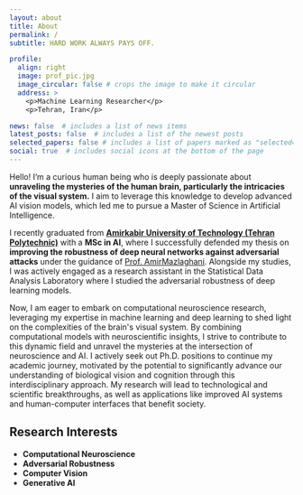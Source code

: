 ```yaml
---
layout: about
title: About
permalink: /
subtitle: HARD WORK ALWAYS PAYS OFF.

profile:
  align: right
  image: prof_pic.jpg
  image_circular: false # crops the image to make it circular
  address: >
    <p>Machine Learning Researcher</p>
    <p>Tehran, Iran</p>

news: false  # includes a list of news items
latest_posts: false  # includes a list of the newest posts
selected_papers: false # includes a list of papers marked as "selected={true}"
social: true  # includes social icons at the bottom of the page
---
```

Hello! I’m a curious human being who is deeply passionate about **unraveling the mysteries of the human brain, particularly the intricacies of the visual system.** I aim to leverage this knowledge to develop advanced AI vision models, which led me to pursue a Master of Science in Artificial Intelligence.

I recently graduated from [**Amirkabir University of Technology (Tehran Polytechnic)**](https://aut.ac.ir/en) with a **MSc in AI**, where I successfully defended my thesis on **improving the robustness of deep neural networks against adversarial attacks** under the guidance of [Prof. AmirMazlaghani](https://scholar.google.com/citations?user=gxbTUfEAAAAJ&hl=en&oi=ao). Alongside my studies, I was actively engaged as a research assistant in the Statistical Data Analysis Laboratory where I studied the adversarial robustness of deep learning models.

Now, I am eager to embark on computational neuroscience research, leveraging my expertise in machine learning and deep learning to shed light on the complexities of the brain's visual system. By combining computational models with neuroscientific insights, I strive to contribute to this dynamic field and unravel the mysteries at the intersection of neuroscience and AI. I actively seek out Ph.D. positions to continue my academic journey, motivated by the potential to significantly advance our understanding of biological vision and cognition through this interdisciplinary approach. My research will lead to technological and scientific breakthroughs, as well as applications like improved AI systems and human-computer interfaces that benefit society.

Research Interests
-------------------
* **Computational Neuroscience**
* **Adversarial Robustness**
* **Computer Vision**
* **Generative AI**

  



